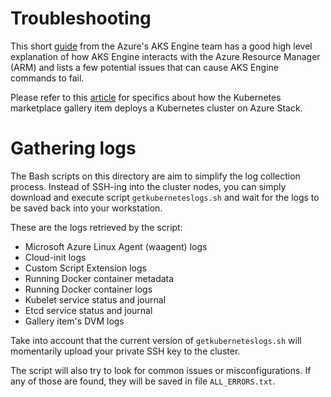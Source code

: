# Troubleshooting

This short [guide](https://github.com/Azure/aks-engine/blob/master/docs/howto/troubleshooting.md) from the Azure's AKS Engine team has a good high level explanation of how AKS Engine interacts with the Azure Resource Manager (ARM) and lists a few potential issues that can cause AKS Engine commands to fail.

Please refer to this [article](https://docs.microsoft.com/en-us/azure/azure-stack/user/azure-stack-solution-template-kubernetes-trouble) for specifics about how the Kubernetes marketplace gallery item deploys a Kubernetes cluster on Azure Stack.

# Gathering logs

The Bash scripts on this directory are aim to simplify the log collection process. Instead of SSH-ing into the cluster nodes, you can simply download and execute script `getkuberneteslogs.sh` and wait for the logs to be saved back into your workstation.  

These are the logs retrieved by the script:

- Microsoft Azure Linux Agent (waagent) logs
- Cloud-init logs
- Custom Script Extension logs
- Running Docker container metadata
- Running Docker container logs
- Kubelet service status and journal
- Etcd service status and journal
- Gallery item's DVM logs

Take into account that the current version of `getkuberneteslogs.sh` will momentarily upload your private SSH key to the cluster.

The script will also try to look for common issues or misconfigurations. If any of those are found, they will be saved in file `ALL_ERRORS.txt`.